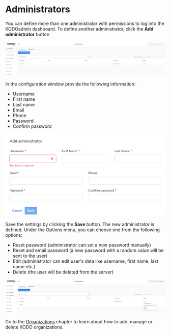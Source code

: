# Administrators

You can define more than one administrator with permissions to log into the KODOadmin dashboard. To define another administrator, click the **Add administrator** button 

![](../../.gitbook/assets/image%20%2868%29.png)

In the configuration window provide the following information:

* Username
* First name
* Last name
* Email
* Phone
* Password
* Confirm password

![](../../.gitbook/assets/image%20%2864%29.png)

Save the settings by clicking the **Save** button. The new administrator is defined. Under the Options menu, you can choose one from the following options:

* Reset password \(administrator can set a new password manually\)
* Reset and email password \(a new password with a random value will be sent to the user\)
* Edit \(administrator can edit user's data like username, first name, last name etc.\)
* Delete \(the user will be deleted from the server\)

![](../../.gitbook/assets/image%20%2871%29.png)



  
Go to the [Organizations]() chapter to learn about how to add, manage or delete KODO organizations.

